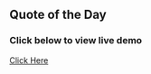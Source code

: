## Quote of the Day


### Click below to view live demo
[Click Here](https://epic-heyrovsky-822274.netlify.app/)
